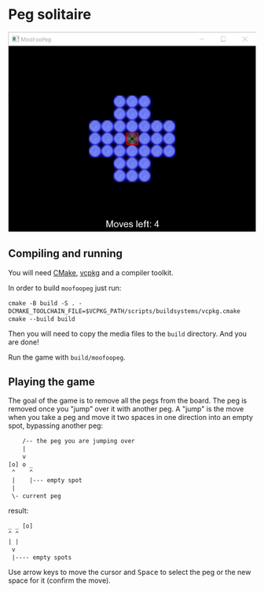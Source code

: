 # Peg solitaire

![screenshot](screenshot.png)

## Compiling and running

You will need [CMake](https://cmake.org/), [vcpkg](https://github.com/microsoft/vcpkg) and a compiler toolkit.

In order to build `moofoopeg` just run:

```
cmake -B build -S . -DCMAKE_TOOLCHAIN_FILE=$VCPKG_PATH/scripts/buildsystems/vcpkg.cmake
cmake --build build
```

Then you will need to copy the media files to the `build` directory. And you are done!

Run the game with `build/moofoopeg`.

## Playing the game

The goal of the game is to remove all the pegs from the board.
The peg is removed once you "jump" over it with another peg.
A "jump" is the move when you take a peg and move it two spaces in one direction into an empty spot,
bypassing another peg:

```
    /-- the peg you are jumping over
    |
    v
[o] o _
 ^    ^
 |    |--- empty spot
 |
 \- current peg
```

result:

```
_ _ [o]
^ ^
| |
 v
 |---- empty spots
```

Use arrow keys to move the cursor and <kbd>Space</kbd> to select the peg or the new space for it (confirm the move).
